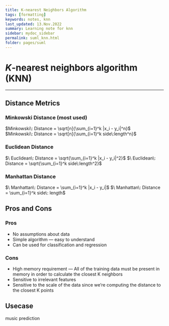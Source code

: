 ```yaml
---
title: K-nearest Neighbors Algorithm
tags: [formatting]
keywords: notes, knn
last_updated: 13.Nov.2022
summary: Learning note for knn
sidebar: mydoc_sidebar
permalink: suml_knn.html
folder: pages/suml
---
```



# *K*-nearest neighbors algorithm (KNN)
---

## Distance Metrics
### Minkowski Distance (most used)
$Minkowski\: Distance = \sqrt[n]{\sum_{i=1}^k |x_i - y_i|^n}$  
$Minkowski\: Distance = \sqrt[n]{\sum_{i=1}^k side\:length^n}$ 

### Euclidean Distance

$\ Euclidean\: Distance = \sqrt{\sum_{i=1}^k |x_i - y_i|^2}$ 
$\ Euclidean\: Distance = \sqrt{\sum_{i=1}^k side\:length^2}$

### Manhattan Distance
$\ Manhattan\: Distance = \sum_{i=1}^k |x_i - y_i|$
$\ Manhattan\: Distance = \sum_{i=1}^k side\: length$

## Pros and Cons

### Pros
* No assumptions about data
* Simple algorithm — easy to understand
* Can be used for classification and regression
### Cons
* High memory requirement — All of the training data must be present in memory in order to calculate the closest K neighbors
* Sensitive to irrelevant features
* Sensitive to the scale of the data since we’re computing the distance to the closest K points

## Usecase
music prediction